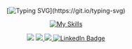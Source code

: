 <div align="center">

[![Typing SVG](https://readme-typing-svg.demolab.com?font=Fira+Code&pause=1000&color=00F702&center=true&width=435&lines=print(%22Hello+World!%22);console.log(%22Hello+World!%22);printf(%22Hello+World!%5Cn%22);%3Ch1%3EHello+World!%3C%2Fh1%3E)](https://git.io/typing-svg)

[![My Skills](https://skillicons.dev/icons?i=java,kotlin,nodejs,figma&theme=light)](https://skillicons.dev)

<img src="https://github-readme-stats.vercel.app/api/top-langs/?username=giovannicavanna&layout=compact&theme=gotham&hide_border=true" />

<a href="https://skillicons.dev">
  <img src="https://skillicons.dev/icons?i=nestjs,java,c,cpp,cmake,angular,vue" />
</a>

<a href="https://skillicons.dev">
  <img src="https://skillicons.dev/icons?i=bash,solidity,prisma,postgres,linux,git,docker,kubernetes" />
</a>

<a href="https://www.linkedin.com/in/giovanni-cavanna/">
  <img src="https://img.shields.io/badge/LinkedIn-blue?style=for-the-badge&logo=linkedin&logoColor=white" alt="LinkedIn Badge"/>
</a>

</div>
